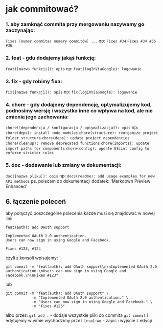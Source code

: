 # jak commitować?

### 1. aby zamknąć commita przy mergowaniu nazywamy go zaczynając:
```Fixes [numer commita/ numery commitów] ...```
np:
```Fixes #34```
```Fixes #34 #35 #36```

### 2. feat - gdu dodajemy jakąś funkcję:
```feat([nazwa funkcji]): opis```
np:
```feat(logInViaGoogle): logowanie```

### 3. fix - gdy robimy fixa: 
```fix([nazwa funkcji]): opis```
np:
```fix(logInViaGoogle): logowanie```

### 4. chore - gdy dodajemy dependencję, optymalizujemy kod, podnosimy wersję i wszystko inne co wpływa na kod, ale nie zmienia jego zachowania:
```chore([dependencja / konfiguracja / optymalizacja]): opis```
np:
```chore(deps): install node modules```
```chore(structure): reorganize project folder structure```
```chore(deps): update project dependencies```
```chore(cleanup): remove deprecated functions```
```chore(imports): update import paths for components```
```chore(config): update ESLint config to enforce stricter rules```

### 5. doc - dodawanie lub zmiany w dokumentacji:
```doc([nazwa pliku]): opis```
np:
```docs(readme): add usage examples for new API methods```
ps. polecam do dokumentacji dodatek: 'Markdown Preview Enhanced'

## 6. łączenie poleceń
aby połączyć poszczególne polecenia każde musi się znajdować w nowej linii:
```
feat(auth): add OAuth support

Implemented OAuth 2.0 authentication.
Users can now sign in using Google and Facebook.

Fixes #123, #124
```
czyli z konsoli wpisujemy:
```
git commit -m "feat(auth): add OAuth support\n\nImplemented OAuth 2.0 authentication.\nUsers can now sign in using Google and Facebook.\n\nFixes #123"

```
lub
```
git commit -m "feat(auth): add OAuth support" \
            -m "Implemented OAuth 2.0 authentication." \
            -m "Users can now sign in using Google and Facebook." \
            -m "Fixes #123"

```
albo przez:
```git add .``` - dodaje wszystkie pliki do commita
```git commit```
i edytujemy w vimie
wychodzimy przez ```[esp]:wq``` - zapis i wyjście z edycji